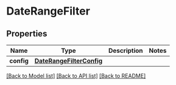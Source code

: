 # DateRangeFilter

## Properties
Name | Type | Description | Notes
------------ | ------------- | ------------- | -------------
**config** | [**DateRangeFilterConfig**](DateRangeFilterConfig.md) |  | 

[[Back to Model list]](../README.md#documentation-for-models) [[Back to API list]](../README.md#documentation-for-api-endpoints) [[Back to README]](../README.md)


